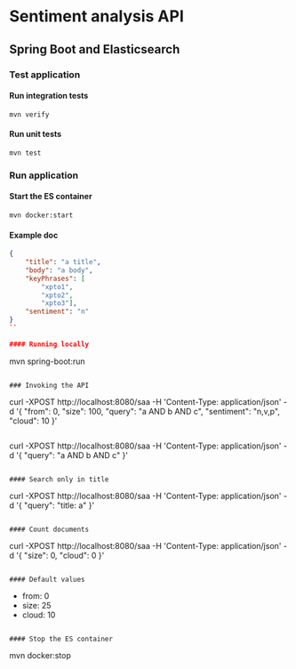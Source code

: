 # Sentiment analysis API
## Spring Boot and Elasticsearch

### Test application

#### Run integration tests

```
mvn verify
```

#### Run unit tests

```
mvn test
```

### Run application

#### Start the ES container

```
mvn docker:start
```

#### Example doc

```json
{
    "title": "a title",
    "body": "a body",
    "keyPhrases": [
        "xpto1",
        "xpto2",
        "xpto3"],
    "sentiment": "n"
}
``

#### Running locally

```
mvn spring-boot:run
```

### Invoking the API

```
curl -XPOST http://localhost:8080/saa -H 'Content-Type: application/json' -d '{
    "from": 0, "size": 100,
    "query": "a AND b AND c",
    "sentiment": "n,v,p",
    "cloud": 10
}'
```

```
curl -XPOST http://localhost:8080/saa -H 'Content-Type: application/json' -d '{
    "query": "a AND b AND c"
}'
```

#### Search only in title

```
curl -XPOST http://localhost:8080/saa -H 'Content-Type: application/json' -d '{
    "query": "title: a"
}'
```

#### Count documents

```
curl -XPOST http://localhost:8080/saa -H 'Content-Type: application/json' -d '{
    "size": 0, "cloud": 0
}'
```

#### Default values

```
- from: 0
- size: 25
- cloud: 10
```

#### Stop the ES container

```
mvn docker:stop 
```
